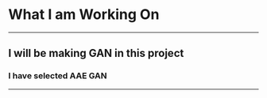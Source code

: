 # What I am Working On 
--- ---
## I will be making GAN in this project
### I have selected AAE GAN
--- ---